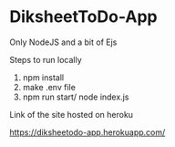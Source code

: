 # DiksheetToDo-App


Only NodeJS and a bit of Ejs

Steps to run locally
1. npm install
2. make .env file
3. npm run start/ node index.js

Link of the site hosted on heroku 

https://diksheetodo-app.herokuapp.com/
